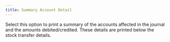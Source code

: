 ```yaml
---
title: Summary Account Detail
---
```



Select this option to print a summary of the accounts affected in the  journal and the amounts debited/credited. These details are printed below  the stock transfer details.
